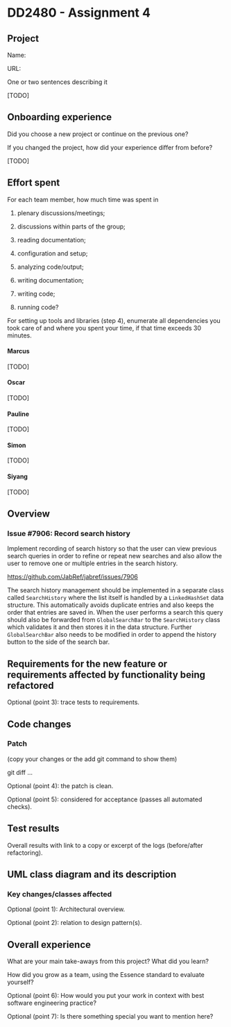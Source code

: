 # DD2480 - Assignment 4

## Project

Name:

URL:

One or two sentences describing it

[TODO]

## Onboarding experience

Did you choose a new project or continue on the previous one?

If you changed the project, how did your experience differ from before?

[TODO]

## Effort spent

For each team member, how much time was spent in

1. plenary discussions/meetings;

2. discussions within parts of the group;

3. reading documentation;

4. configuration and setup;

5. analyzing code/output;

6. writing documentation;

7. writing code;

8. running code?

For setting up tools and libraries (step 4), enumerate all dependencies
you took care of and where you spent your time, if that time exceeds
30 minutes.

#### Marcus

[TODO]

#### Oscar

[TODO]

#### Pauline

[TODO]

#### Simon

[TODO]

#### Siyang

[TODO]

## Overview

### Issue #7906: Record search history

Implement recording of search history so that the user can view previous search queries in order to refine or repeat new searches and also allow the user to remove one or multiple entries in the search history.

<https://github.com/JabRef/jabref/issues/7906>

The search history management should be implemented in a separate class called `SearchHistory` where the list itself is handled by a `LinkedHashSet` data structure. This automatically avoids duplicate entries and also keeps the order that entries are saved in. When the user performs a search this query should also be forwarded from `GlobalSearchBar` to the `SearchHistory` class which validates it and then stores it in the data structure. Further `GlobalSearchBar` also needs to be modified in order to append the history button to the side of the search bar.

## Requirements for the new feature or requirements affected by functionality being refactored

Optional (point 3): trace tests to requirements.

## Code changes

### Patch

(copy your changes or the add git command to show them)

git diff ...

Optional (point 4): the patch is clean.

Optional (point 5): considered for acceptance (passes all automated checks).

## Test results

Overall results with link to a copy or excerpt of the logs (before/after
refactoring).

## UML class diagram and its description

### Key changes/classes affected

Optional (point 1): Architectural overview.

Optional (point 2): relation to design pattern(s).

## Overall experience

What are your main take-aways from this project? What did you learn?

How did you grow as a team, using the Essence standard to evaluate yourself?

Optional (point 6): How would you put your work in context with best software engineering practice?

Optional (point 7): Is there something special you want to mention here?
